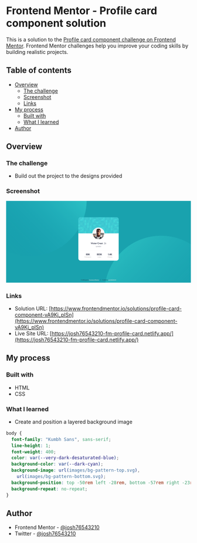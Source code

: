 # Frontend Mentor - Profile card component solution

This is a solution to the [Profile card component challenge on Frontend Mentor](https://www.frontendmentor.io/challenges/profile-card-component-cfArpWshJ). Frontend Mentor challenges help you improve your coding skills by building realistic projects.

## Table of contents

- [Overview](#overview)
  - [The challenge](#the-challenge)
  - [Screenshot](#screenshot)
  - [Links](#links)
- [My process](#my-process)
  - [Built with](#built-with)
  - [What I learned](#what-i-learned)
- [Author](#author)

## Overview

### The challenge

- Build out the project to the designs provided

### Screenshot

![](./images/screenshot.png)

### Links

- Solution URL: [https://www.frontendmentor.io/solutions/profile-card-component-vA9Kj_plSn](https://www.frontendmentor.io/solutions/profile-card-component-vA9Kj_plSn)
- Live Site URL: [https://josh76543210-fm-profile-card.netlify.app/](https://josh76543210-fm-profile-card.netlify.app/)

## My process

### Built with

- HTML
- CSS

### What I learned

- Create and position a layered background image

```css
body {
  font-family: "Kumbh Sans", sans-serif;
  line-height: 1;
  font-weight: 400;
  color: var(--very-dark-desaturated-blue);
  background-color: var(--dark-cyan);
  background-image: url(images/bg-pattern-top.svg),
    url(images/bg-pattern-bottom.svg);
  background-position: top -50rem left -28rem, bottom -57rem right -23rem;
  background-repeat: no-repeat;
}
```

## Author

- Frontend Mentor - [@josh76543210](https://www.frontendmentor.io/profile/josh76543210)
- Twitter - [@josh76543210](https://www.twitter.com/josh76543210)
